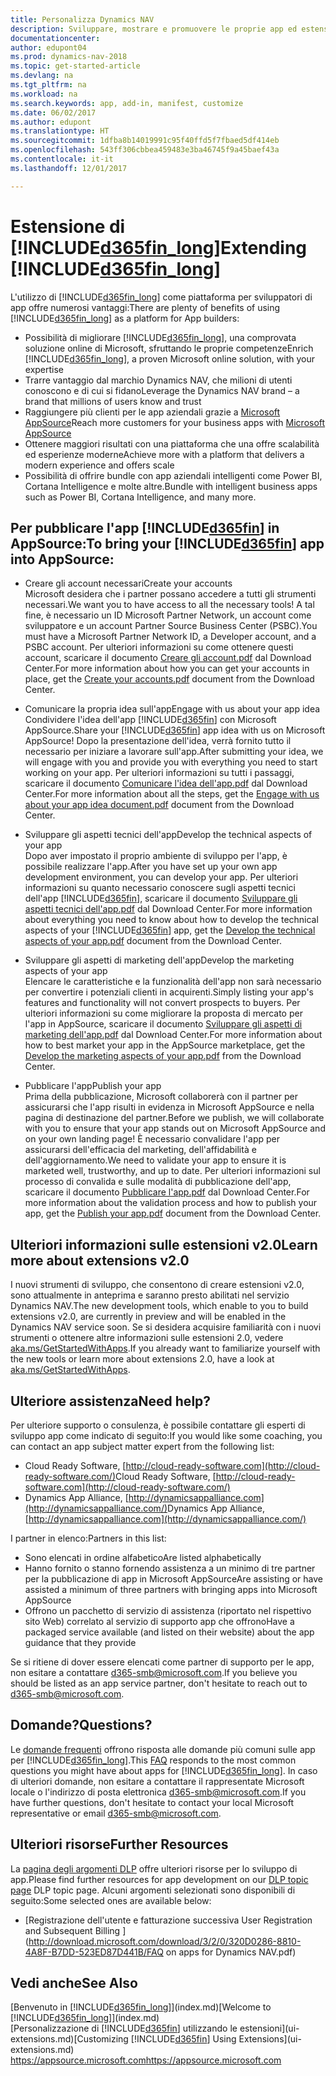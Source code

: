 ```yaml
---
title: Personalizza Dynamics NAV
description: Sviluppare, mostrare e promuovere le proprie app ed estensioni per Dynamics NAV.
documentationcenter: 
author: edupont04
ms.prod: dynamics-nav-2018
ms.topic: get-started-article
ms.devlang: na
ms.tgt_pltfrm: na
ms.workload: na
ms.search.keywords: app, add-in, manifest, customize
ms.date: 06/02/2017
ms.author: edupont
ms.translationtype: HT
ms.sourcegitcommit: 1dfba8b14019991c95f40ffd5f7fbaed5df414eb
ms.openlocfilehash: 543ff306cbbea459483e3ba46745f9a45baef43a
ms.contentlocale: it-it
ms.lasthandoff: 12/01/2017

---
```

# <a name="extending-included365finlongincludesd365finlongmdmd"></a><span data-ttu-id="670a4-103">Estensione di [!INCLUDE[d365fin_long](includes/d365fin_long_md.md)]</span><span class="sxs-lookup"><span data-stu-id="670a4-103">Extending [!INCLUDE[d365fin_long](includes/d365fin_long_md.md)]</span></span>
<span data-ttu-id="670a4-104">L'utilizzo di [!INCLUDE[d365fin_long](includes/d365fin_long_md.md)] come piattaforma per sviluppatori di app offre numerosi vantaggi:</span><span class="sxs-lookup"><span data-stu-id="670a4-104">There are plenty of benefits of using [!INCLUDE[d365fin_long](includes/d365fin_long_md.md)] as a platform for App builders:</span></span>

* <span data-ttu-id="670a4-105">Possibilità di migliorare [!INCLUDE[d365fin_long](includes/d365fin_long_md.md)], una comprovata soluzione online di Microsoft, sfruttando le proprie competenze</span><span class="sxs-lookup"><span data-stu-id="670a4-105">Enrich [!INCLUDE[d365fin_long](includes/d365fin_long_md.md)], a proven Microsoft online solution, with your expertise</span></span>  
* <span data-ttu-id="670a4-106">Trarre vantaggio dal marchio Dynamics NAV, che milioni di utenti conoscono e di cui si fidano</span><span class="sxs-lookup"><span data-stu-id="670a4-106">Leverage the Dynamics NAV brand – a brand that millions of users know and trust</span></span>  
* <span data-ttu-id="670a4-107">Raggiungere più clienti per le app aziendali grazie a [Microsoft AppSource](https://appsource.microsoft.com/)</span><span class="sxs-lookup"><span data-stu-id="670a4-107">Reach more customers for your business apps with [Microsoft AppSource](https://appsource.microsoft.com/)</span></span>  
* <span data-ttu-id="670a4-108">Ottenere maggiori risultati con una piattaforma che una offre scalabilità ed esperienze moderne</span><span class="sxs-lookup"><span data-stu-id="670a4-108">Achieve more with a platform that delivers a modern experience and offers scale</span></span>  
* <span data-ttu-id="670a4-109">Possibilità di offrire bundle con app aziendali intelligenti come Power BI, Cortana Intelligence e molte altre.</span><span class="sxs-lookup"><span data-stu-id="670a4-109">Bundle with intelligent business apps such as Power BI, Cortana Intelligence, and many more.</span></span>  

## <a name="to-bring-your-included365finincludesd365finmdmd-app-into-appsource"></a><span data-ttu-id="670a4-110">Per pubblicare l'app [!INCLUDE[d365fin](includes/d365fin_md.md)] in AppSource:</span><span class="sxs-lookup"><span data-stu-id="670a4-110">To bring your [!INCLUDE[d365fin](includes/d365fin_md.md)] app into AppSource:</span></span>
+ <span data-ttu-id="670a4-111">Creare gli account necessari</span><span class="sxs-lookup"><span data-stu-id="670a4-111">Create your accounts</span></span>  
<span data-ttu-id="670a4-112">Microsoft desidera che i partner possano accedere a tutti gli strumenti necessari.</span><span class="sxs-lookup"><span data-stu-id="670a4-112">We want you to have access to all the necessary tools!</span></span> <span data-ttu-id="670a4-113">A tal fine, è necessario un ID Microsoft Partner Network, un account come sviluppatore e un account Partner Source Business Center (PSBC).</span><span class="sxs-lookup"><span data-stu-id="670a4-113">You must have a Microsoft Partner Network ID, a Developer account, and a PSBC account.</span></span>
<span data-ttu-id="670a4-114">Per ulteriori informazioni su come ottenere questi account, scaricare il documento [Creare gli account.pdf](https://go.microsoft.com/fwlink/?linkid=841514) dal Download Center.</span><span class="sxs-lookup"><span data-stu-id="670a4-114">For more information about how you can get your accounts in place, get the [Create your accounts.pdf](https://go.microsoft.com/fwlink/?linkid=841514) document from the Download Center.</span></span>

+ <span data-ttu-id="670a4-115">Comunicare la propria idea sull'app</span><span class="sxs-lookup"><span data-stu-id="670a4-115">Engage with us about your app idea</span></span>  
<span data-ttu-id="670a4-116">Condividere l'idea dell'app [!INCLUDE[d365fin](includes/d365fin_md.md)] con Microsoft AppSource.</span><span class="sxs-lookup"><span data-stu-id="670a4-116">Share your [!INCLUDE[d365fin](includes/d365fin_md.md)] app idea with us on Microsoft AppSource!</span></span> <span data-ttu-id="670a4-117">Dopo la presentazione dell'idea, verrà fornito tutto il necessario per iniziare a lavorare sull'app.</span><span class="sxs-lookup"><span data-stu-id="670a4-117">After submitting your idea, we will engage with you and provide you with everything you need to start working on your app.</span></span>
<span data-ttu-id="670a4-118">Per ulteriori informazioni su tutti i passaggi, scaricare il documento [Comunicare l'idea dell'app.pdf](https://go.microsoft.com/fwlink/?linkid=841515) dal Download Center.</span><span class="sxs-lookup"><span data-stu-id="670a4-118">For more information about all the steps, get the [Engage with us about your app idea document.pdf](https://go.microsoft.com/fwlink/?linkid=841515) document from the Download Center.</span></span>

+ <span data-ttu-id="670a4-119">Sviluppare gli aspetti tecnici dell'app</span><span class="sxs-lookup"><span data-stu-id="670a4-119">Develop the technical aspects of your app</span></span>    
<span data-ttu-id="670a4-120">Dopo aver impostato il proprio ambiente di sviluppo per l'app, è possibile realizzare l'app.</span><span class="sxs-lookup"><span data-stu-id="670a4-120">After you have set up your own app development environment, you can develop your app.</span></span>
<span data-ttu-id="670a4-121">Per ulteriori informazioni su quanto necessario conoscere sugli aspetti tecnici dell'app [!INCLUDE[d365fin](includes/d365fin_md.md)], scaricare il documento [Sviluppare gli aspetti tecnici dell'app.pdf](https://go.microsoft.com/fwlink/?linkid=841516) dal Download Center.</span><span class="sxs-lookup"><span data-stu-id="670a4-121">For more information about everything you need to know about how to develop the technical aspects of your [!INCLUDE[d365fin](includes/d365fin_md.md)] app, get the [Develop the technical aspects of your app.pdf](https://go.microsoft.com/fwlink/?linkid=841516) document from the Download Center.</span></span>

+ <span data-ttu-id="670a4-122">Sviluppare gli aspetti di marketing dell'app</span><span class="sxs-lookup"><span data-stu-id="670a4-122">Develop the marketing aspects of your app</span></span>  
<span data-ttu-id="670a4-123">Elencare le caratteristiche e la funzionalità dell'app non sarà necessario per convertire i potenziali clienti in acquirenti.</span><span class="sxs-lookup"><span data-stu-id="670a4-123">Simply listing your app's features and functionality will not convert prospects to buyers.</span></span> <span data-ttu-id="670a4-124">Per ulteriori informazioni su come migliorare la proposta di mercato per l'app in AppSource, scaricare il documento [Sviluppare gli aspetti di marketing dell'app.pdf](https://go.microsoft.com/fwlink/?linkid=841518) dal Download Center.</span><span class="sxs-lookup"><span data-stu-id="670a4-124">For more information about how to best market your app in the AppSource marketplace, get the [Develop the marketing aspects of your app.pdf](https://go.microsoft.com/fwlink/?linkid=841518) from the Download Center.</span></span>

+ <span data-ttu-id="670a4-125">Pubblicare l'app</span><span class="sxs-lookup"><span data-stu-id="670a4-125">Publish your app</span></span>  
<span data-ttu-id="670a4-126">Prima della pubblicazione, Microsoft collaborerà con il partner per assicurarsi che l'app risulti in evidenza in Microsoft AppSource e nella pagina di destinazione del partner.</span><span class="sxs-lookup"><span data-stu-id="670a4-126">Before we publish, we will collaborate with you to ensure that your app stands out on Microsoft AppSource and on your own landing page!</span></span> <span data-ttu-id="670a4-127">È necessario convalidare l'app per assicurarsi dell'efficacia del marketing, dell'affidabilità e dell'aggiornamento.</span><span class="sxs-lookup"><span data-stu-id="670a4-127">We need to validate your app to ensure it is marketed well, trustworthy, and up to date.</span></span>
<span data-ttu-id="670a4-128">Per ulteriori informazioni sul processo di convalida e sulle modalità di pubblicazione dell'app, scaricare il documento [Pubblicare l'app.pdf](https://go.microsoft.com/fwlink/?linkid=841517) dal Download Center.</span><span class="sxs-lookup"><span data-stu-id="670a4-128">For more information about the validation process and how to publish your app, get the [Publish your app.pdf](https://go.microsoft.com/fwlink/?linkid=841517) document from the Download Center.</span></span>

## <a name="learn-more-about-extensions-v20"></a><span data-ttu-id="670a4-129">Ulteriori informazioni sulle estensioni v2.0</span><span class="sxs-lookup"><span data-stu-id="670a4-129">Learn more about extensions v2.0</span></span>
<span data-ttu-id="670a4-130">I nuovi strumenti di sviluppo, che consentono di creare estensioni v2.0, sono attualmente in anteprima e saranno presto abilitati nel servizio Dynamics NAV.</span><span class="sxs-lookup"><span data-stu-id="670a4-130">The new development tools, which enable to you to build extensions v2.0, are currently in preview and will be enabled in the Dynamics NAV service soon.</span></span> <span data-ttu-id="670a4-131">Se si desidera acquisire familiarità con i nuovi strumenti o ottenere altre informazioni sulle estensioni 2.0, vedere [aka.ms/GetStartedWithApps](http://aka.ms/GetStartedWithApps).</span><span class="sxs-lookup"><span data-stu-id="670a4-131">If you already want to familiarize yourself with the new tools or learn more about extensions 2.0, have a look at [aka.ms/GetStartedWithApps](http://aka.ms/GetStartedWithApps).</span></span>  

## <a name="need-help"></a><span data-ttu-id="670a4-132">Ulteriore assistenza</span><span class="sxs-lookup"><span data-stu-id="670a4-132">Need help?</span></span>
<span data-ttu-id="670a4-133">Per ulteriore supporto o consulenza, è possibile contattare gli esperti di sviluppo app come indicato di seguito:</span><span class="sxs-lookup"><span data-stu-id="670a4-133">If you would like some coaching, you can contact an app subject matter expert from the following list:</span></span>

* <span data-ttu-id="670a4-134">Cloud Ready Software, [http://cloud-ready-software.com](http://cloud-ready-software.com/)</span><span class="sxs-lookup"><span data-stu-id="670a4-134">Cloud Ready Software, [http://cloud-ready-software.com](http://cloud-ready-software.com/)</span></span>  
* <span data-ttu-id="670a4-135">Dynamics App Alliance, [http://dynamicsappalliance.com](http://dynamicsappalliance.com/)</span><span class="sxs-lookup"><span data-stu-id="670a4-135">Dynamics App Alliance, [http://dynamicsappalliance.com](http://dynamicsappalliance.com/)</span></span>

<span data-ttu-id="670a4-136">I partner in elenco:</span><span class="sxs-lookup"><span data-stu-id="670a4-136">Partners in this list:</span></span>

* <span data-ttu-id="670a4-137">Sono elencati in ordine alfabetico</span><span class="sxs-lookup"><span data-stu-id="670a4-137">Are listed alphabetically</span></span>  
* <span data-ttu-id="670a4-138">Hanno fornito o stanno fornendo assistenza a un minimo di tre partner per la pubblicazione di app in Microsoft AppSource</span><span class="sxs-lookup"><span data-stu-id="670a4-138">Are assisting or have assisted a minimum of three partners with bringing apps into Microsoft AppSource</span></span>  
* <span data-ttu-id="670a4-139">Offrono un pacchetto di servizio di assistenza (riportato nel rispettivo sito Web) correlato al servizio di supporto app che offrono</span><span class="sxs-lookup"><span data-stu-id="670a4-139">Have a packaged service available (and listed on their website) about the app guidance that they provide</span></span>  

<span data-ttu-id="670a4-140">Se si ritiene di dover essere elencati come partner di supporto per le app, non esitare a contattare [d365-smb@microsoft.com](mailto:d365-smb@microsoft.com).</span><span class="sxs-lookup"><span data-stu-id="670a4-140">If you believe you should be listed as an app service partner, don't hesitate to reach out to [d365-smb@microsoft.com](mailto:d365-smb@microsoft.com).</span></span>

## <a name="questions"></a><span data-ttu-id="670a4-141">Domande?</span><span class="sxs-lookup"><span data-stu-id="670a4-141">Questions?</span></span>
<span data-ttu-id="670a4-142">Le [domande frequenti](https://go.microsoft.com/fwlink/?linkid=841520) offrono risposta alle domande più comuni sulle app per [!INCLUDE[d365fin_long](includes/d365fin_long_md.md)].</span><span class="sxs-lookup"><span data-stu-id="670a4-142">This [FAQ](https://go.microsoft.com/fwlink/?linkid=841520) responds to the most common questions you might have about apps for [!INCLUDE[d365fin_long](includes/d365fin_long_md.md)].</span></span> <span data-ttu-id="670a4-143">In caso di ulteriori domande, non esitare a contattare il rappresentate Microsoft locale o l'indirizzo di posta elettronica [d365-smb@microsoft.com](mailto:d365-smb@microsoft.com).</span><span class="sxs-lookup"><span data-stu-id="670a4-143">If you have further questions, don't hesitate to contact your local Microsoft representative or email [d365-smb@microsoft.com](mailto:d365-smb@microsoft.com).</span></span>

## <a name="further-resources"></a><span data-ttu-id="670a4-144">Ulteriori risorse</span><span class="sxs-lookup"><span data-stu-id="670a4-144">Further Resources</span></span>
<span data-ttu-id="670a4-145">La [pagina degli argomenti DLP](https://mbspartner.microsoft.com/BFI/Topic/76) offre ulteriori risorse per lo sviluppo di app.</span><span class="sxs-lookup"><span data-stu-id="670a4-145">Please find further resources for app development on our [DLP topic page](https://mbspartner.microsoft.com/BFI/Topic/76) DLP topic page.</span></span> <span data-ttu-id="670a4-146">Alcuni argomenti selezionati sono disponibili di seguito:</span><span class="sxs-lookup"><span data-stu-id="670a4-146">Some selected ones are available below:</span></span>
-   [<span data-ttu-id="670a4-147">Registrazione dell'utente e fatturazione successiva </span><span class="sxs-lookup"><span data-stu-id="670a4-147">User Registration and Subsequent Billing </span></span>](http://download.microsoft.com/download/3/2/0/320D0286-8810-4A8F-B7DD-523ED87D441B/FAQ on apps for Dynamics NAV.pdf)



## <a name="see-also"></a><span data-ttu-id="670a4-148">Vedi anche</span><span class="sxs-lookup"><span data-stu-id="670a4-148">See Also</span></span>
<span data-ttu-id="670a4-149">[Benvenuto in [!INCLUDE[d365fin_long](includes/d365fin_long_md.md)]](index.md)</span><span class="sxs-lookup"><span data-stu-id="670a4-149">[Welcome to [!INCLUDE[d365fin_long](includes/d365fin_long_md.md)]](index.md)</span></span>  
<span data-ttu-id="670a4-150">[Personalizzazione di [!INCLUDE[d365fin](includes/d365fin_md.md)] utilizzando le estensioni](ui-extensions.md)</span><span class="sxs-lookup"><span data-stu-id="670a4-150">[Customizing [!INCLUDE[d365fin](includes/d365fin_md.md)] Using Extensions](ui-extensions.md)</span></span>  
[<span data-ttu-id="670a4-151">https://appsource.microsoft.com</span><span class="sxs-lookup"><span data-stu-id="670a4-151">https://appsource.microsoft.com</span></span>](https://appsource.microsoft.com/en-us/marketplace/apps?product=dynamics-365-for-financials&page=1)

